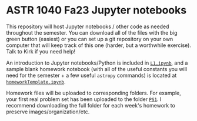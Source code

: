 # ASTR 1040 Fa23 Jupyter notebooks

This repository will host Jupyter notebooks / other code as needed throughout the semester. You can download all of the files with the big green button (easiest) or you can set up a git repository on your own computer that will keep track of this one (harder, but a worthwhile exercise). Talk to Kirk if you need help!

An introduction to Jupyter notebooks/Python is included in [`L1.ipynb`](L1.ipynb), and a sample blank homework notebook (with all of the useful constants you will need for the semester + a few useful `astropy` commands) is located at [`homeworkTemplate.ipynb`](homeworkTemplate.ipynb).

Homework files will be uploaded to corresponding folders. For example, your first real problem set has been uploaded to the folder [`PS1`](PS1). I recommend downloading the full folder for each week's homework to preserve images/organization/etc.   
